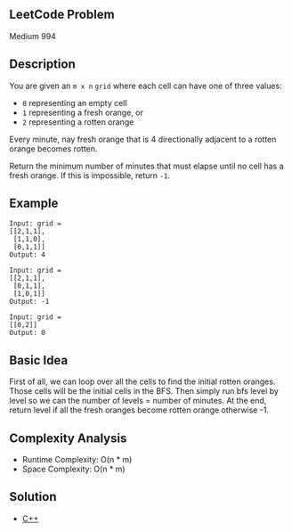 ## LeetCode Problem
Medium 994

## Description
You are given an `m x n` `grid` where each cell can have one of three values:
- `0` representing an empty cell
- `1` representing a fresh orange, or
- `2` representing a rotten orange

Every minute, nay fresh orange that is 4 directionally adjacent to a rotten orange becomes rotten.

Return the minimum number of minutes that must elapse until no cell has a fresh orange. If this is impossible, return `-1`.

## Example
```
Input: grid = 
[[2,1,1],
 [1,1,0],
 [0,1,1]]
Output: 4

Input: grid = 
[[2,1,1],
 [0,1,1],
 [1,0,1]]
Output: -1

Input: grid =
[[0,2]]
Output: 0
```

## Basic Idea
First of all, we can loop over all the cells to find the initial rotten oranges. Those cells will be the initial cells in the BFS. Then simply run bfs level by level so we can the number of levels = number of minutes. At the end, return level if all the fresh oranges become rotten orange otherwise -1.

## Complexity Analysis
- Runtime Complexity: O(n * m)
- Space Complexity: O(n * m)

## Solution
- [C++](./solution.cpp)